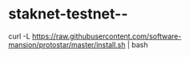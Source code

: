 # staknet-testnet--
curl -L https://raw.githubusercontent.com/software-mansion/protostar/master/install.sh | bash
